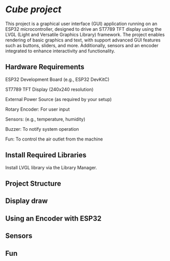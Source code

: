 # _Cube project_
This project is a graphical user interface (GUI) application running on an ESP32 microcontroller, designed to drive an ST7789 TFT display using the LVGL (Light and Versatile Graphics Library) framework. The project enables rendering of basic graphics and text, with support advanced GUI features such as buttons, sliders, and more. Additionally, sensors and an encoder integrated to enhance interactivity and functionality.



## Hardware Requirements

ESP32 Development Board (e.g., ESP32 DevKitC)

ST7789 TFT Display (240x240 resolution)

External Power Source (as required by your setup)

Rotary Encoder: For user input

Sensors: (e.g., temperature, humidity)

Buzzer: To notify system operation

Fun: To control the air outlet from the machine



## Install Required Libraries
Install LVGL library via the Library Manager.

## Project Structure


## Display draw



## Using an Encoder with ESP32



## Sensors



## Fun
